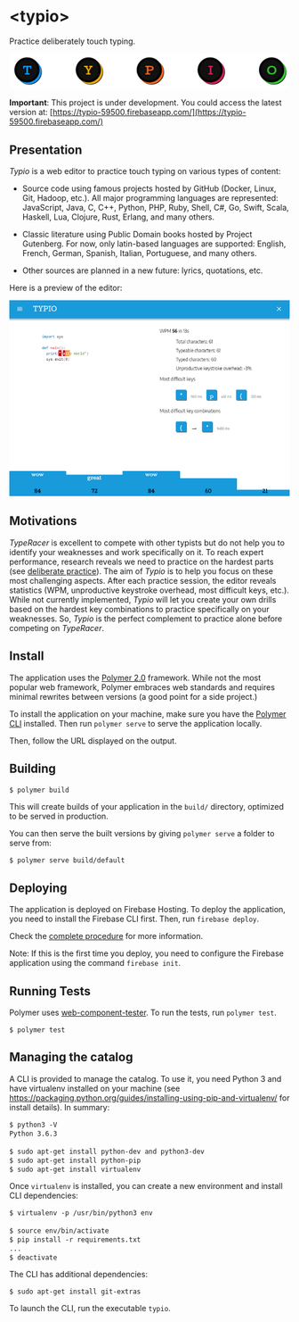 # \<typio\>

Practice deliberately touch typing.

![Logo](images/typio-logo.png)

**Important**: This project is under development. You could access the latest version at: [https://typio-59500.firebaseapp.com/](https://typio-59500.firebaseapp.com/)


## Presentation

*Typio* is a web editor to practice touch typing on various types of content:

* Source code using famous projects hosted by GitHub (Docker, Linux, Git, Hadoop, etc.). All major programming languages are represented: JavaScript, Java, C, C++, Python, PHP, Ruby, Shell, C#, Go, Swift, Scala, Haskell, Lua, Clojure, Rust, Erlang, and many others.

* Classic literature using Public Domain books hosted by Project Gutenberg. For now, only latin-based languages are supported: English, French, German, Spanish, Italian, Portuguese, and many others.

* Other sources are planned in a new future: lyrics, quotations, etc.

Here is a preview of the editor:

![Preview](images/typio-editor.png)


## Motivations


*TypeRacer* is excellent to compete with other typists but do not help you to identify your weaknesses and work specifically on it. To reach expert performance, research reveals we need to practice on the hardest parts (see [deliberate practice][dp]). The aim of *Typio* is to help you focus on these most challenging aspects. After each practice session, the editor reveals statistics (WPM, unproductive keystroke overhead, most difficult keys, etc.). While not currently implemented, *Typio* will let you create your own drills based on the hardest key combinations to practice specifically on your weaknesses. So, *Typio* is the perfect complement to practice alone before competing on *TypeRacer*.


## Install

The application uses the [Polymer 2.0](https://www.polymer-project.org/) framework. While not the most popular web framework, Polymer embraces web standards and requires minimal rewrites between versions (a good point for a side project.)

To install the application on your machine, make sure you have the [Polymer CLI](https://www.npmjs.com/package/polymer-cli) installed. Then run `polymer serve` to serve the application locally.

Then, follow the URL displayed on the output.

## Building

```
$ polymer build
```

This will create builds of your application in the `build/` directory, optimized to be served in production. 

You can then serve the built versions by giving `polymer serve` a folder to serve from:

```
$ polymer serve build/default
```

## Deploying

The application is deployed on Firebase Hosting. To deploy the application, you need to install the Firebase CLI first. Then, run `firebase deploy`. 

Check the [complete procedure](https://firebase.google.com/docs/hosting/deploying) for more information.

Note: If this is the first time you deploy, you need to configure the Firebase application using the command `firebase init`.


## Running Tests

Polymer uses [web-component-tester](https://github.com/Polymer/web-component-tester). To run the tests, run `polymer test`.

```
$ polymer test
```

## Managing the catalog

A CLI is provided to manage the catalog. To use it, you need Python 3 and have virtualenv installed on your machine (see https://packaging.python.org/guides/installing-using-pip-and-virtualenv/ for install details). In summary:

```
$ python3 -V
Python 3.6.3

$ sudo apt-get install python-dev and python3-dev
$ sudo apt-get install python-pip
$ sudo apt-get install virtualenv
```

Once `virtualenv` is installed, you can create a new environment and install CLI dependencies:

```
$ virtualenv -p /usr/bin/python3 env

$ source env/bin/activate
$ pip install -r requirements.txt
...
$ deactivate
```

The CLI has additional dependencies:

```
$ sudo apt-get install git-extras
```

To launch the CLI, run the executable `typio`.


[dp]: https://en.wikipedia.org/wiki/Practice_(learning_method)#Deliberate_practice
